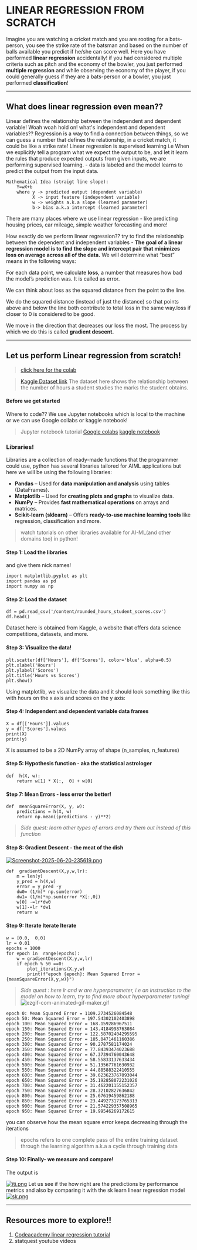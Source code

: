 # LINEAR REGRESSION FROM SCRATCH

Imagine you are watching a cricket match and you are rooting for a bats-person, you see the strike rate of the batsman and based on the number of balls available you predict if he/she can score well. Here you have performed **linear regression** accidentally! if you had considered multiple criteria such as pitch and the economy of the bowler, you just performed **multiple regression** and while observing the economy of the player, if you could generally guess if they are a bats-person or a bowler, you just performed **classification**!

---
## What does linear regression even mean??

Linear defines the relationship between the independent and dependent variable! Woah woah hold on! what's independent and dependent variables?? 
Regression is a way to find a connection between things, so we can guess a number that defines the relationship, in a cricket match, it could be like a strike rate!
Linear regression is supervised learning i.e When we explicitly tell a program what we expect the output to be, and let it learn the rules that produce expected outputs from given inputs, we are performing supervised learning. - data is labeled and the model learns to predict the output from the input data.

    Mathematical Idea (straigt line slope):
	    Y=wX+b
	    where y -> predicted output (dependent variable)
			  X -> input feature (independent variable)
			  w -> weights a.k.a slope (learned parameter)
			  b-> bias a.k.a intercept (learned parameter)
			  
There are many places where we use linear regression - like predicting housing prices, car mileage, simple weather forecasting and more! 

How exactly do we perform linear regression??
try to find the relationship between the dependent and independent variables - **The goal of a linear regression model is to find the slope and intercept pair that minimizes loss on average across all of the data.**
We will determine what “best” means in the following ways:

For each data point, we calculate **loss**, a number that measures how bad the model’s prediction was. It is called as error.

We can think about loss as the squared distance from the point to the line.

We do the squared distance (instead of just the distance) so that points above and below the line both contribute to total loss in the same way.loss if closer to 0 is considered to be good.

We move in the direction that decreases our loss the most. The process by which we do this is called **gradient descent.**

---
## Let us perform Linear regression from scratch!
> [click here for the colab](https://colab.research.google.com/drive/186G42nO5pVLUhPyzDSUpJ2rAn1tRZZsD)

>[Kaggle Dataset link](https://www.kaggle.com/datasets/snmahsa/student-score-suitable-for-linear-regression/code)
The dataset here shows the relationship between the number of hours a student studies the marks the student obtains.
#### Before we get started
Where to code?? We use Jupyter notebooks which is local to the machine or we can use Google collabs or kaggle notebook!
>Jupyter notebook tutorial
>[Google colabs](https://www.youtube.com/watch?v=TqqkZLHoY0o)
>[kaggle notebook](https://www.youtube.com/watch?v=0SiU91aBhdU)

### Libraries!
Libraries are a collection of ready-made functions that the programmer could use, python has several libraries tailored for AIML applications but here we will be using the following libraries:
-   **Pandas** – Used for **data manipulation and analysis** using tables (DataFrames).
-   **Matplotlib** – Used for **creating plots and graphs** to visualize data.
-   **NumPy** – Provides **fast mathematical operations** on arrays and matrices.
-   **Scikit-learn (sklearn)** – Offers **ready-to-use machine learning tools** like regression, classification and more.
> watch tutorials on other libraries available for AI-ML(and other domains too) in python!
#### Step 1: Load the libraries 
and give them nick names!

    import matplotlib.pyplot as plt
    import pandas as pd
    import numpy as np
#### Step 2: Load the dataset
    df = pd.read_csv('/content/rounded_hours_student_scores.csv')
    df.head()
Dataset here is obtained from Kaggle, a website that  offers data science competitions, datasets, and more. 
#### Step 3: Visualize the data!

    plt.scatter(df['Hours'], df['Scores'], color='blue', alpha=0.5)
    plt.xlabel('Hours')
    plt.ylabel('Scores')
    plt.title('Hours vs Scores')
    plt.show()
Using matplotlib, we visualize the data and it should look something like this with hours on the x axis and scores on the y axis:


#### Step 4: Independent and dependent variable data frames

    X = df[['Hours']].values
    y = df['Scores'].values
    print(X)
    print(y)

X is assumed to be a 2D NumPy array of shape (n_samples, n_features)

#### Step 5: Hypothesis function - aka the statistical astrologer

    def  h(X, w):
	    return w[1] * X[:,  0] + w[0]

#### Step 7: Mean Errors - less error the better!

    def  meanSquareError(X, y, w):
	    predictions = h(X, w)
		return np.mean((predictions - y)**2)
> *Side quest: learn other types of errors and try them out instead of this function*
#### Step 8: Gradient Descent - the meat of the dish
[![Screenshot-2025-06-20-235619.png](https://i.postimg.cc/QxYgGzHX/Screenshot-2025-06-20-235619.png)](https://postimg.cc/tYPnF23f)

    def  gradientDescent(X,y,w,lr):
	    m = len(y)
	    y_pred = h(X,w)
	    error = y_pred -y
	    dw0= (1/m)* np.sum(error)
	    dw1= (1/m)*np.sum(error *X[:,0])
	    w[0] -=lr*dw0
	    w[1]-=lr *dw1
	    return w

#### Step 9: Iterate Iterate Iterate

    w = [0.0,  0,0]
    lr = 0.01
    epochs = 1000
    for epoch in  range(epochs):
	    w = gradientDescent(X,y,w,lr)
	    if epoch % 50 ==0:
		    plot_iterations(X,y,w)
		    print(f"epoch {epoch}: Mean Squared Error = {meanSquareError(X,y,w)}")

>*Side quest : here lr and w are hyperparameter, i.e an instruction to the model on how to learn, try to find more about hyperparameter tuning!*
![ezgif-com-animated-gif-maker.gif](https://i.postimg.cc/sxw2XLT6/ezgif-com-animated-gif-maker.gif)

    epoch 0: Mean Squared Error = 1109.2734526084548
    epoch 50: Mean Squared Error = 197.54302102403898
    epoch 100: Mean Squared Error = 168.159286967511
    epoch 150: Mean Squared Error = 143.4184998763084
    epoch 200: Mean Squared Error = 122.58702404295595
    epoch 250: Mean Squared Error = 105.0471461160386
    epoch 300: Mean Squared Error = 90.2787581174024
    epoch 350: Mean Squared Error = 77.84393474023688
    epoch 400: Mean Squared Error = 67.37394760043648
    epoch 450: Mean Squared Error = 58.55833137633434
    epoch 500: Mean Squared Error = 51.13567761630932
    epoch 550: Mean Squared Error = 44.88588322410555
    epoch 600: Mean Squared Error = 39.623623767093044
    epoch 650: Mean Squared Error = 35.192858072231026
    epoch 700: Mean Squared Error = 31.462201155152357
    epoch 750: Mean Squared Error = 28.32102827636842
    epoch 800: Mean Squared Error = 25.67619459862188
    epoch 850: Mean Squared Error = 23.449273173765313
    epoch 900: Mean Squared Error = 21.574229357508965
    epoch 950: Mean Squared Error = 19.99546269172615
you can observe how the mean square error keeps decreasing through the iterations
>epochs refers to one complete pass of the entire training dataset through the learning algorithm a.k.a a cycle through training data
#### Step 10: Finally- we measure and compare!
The output is 


[![iti.png](https://i.postimg.cc/4yC2xskz/iti.png)](https://postimg.cc/ftKfH4bL)
Let us see if the how right are the predictions by performance metrics and also by comparing it with the sk learn linear regression model
[![sk.png](https://i.postimg.cc/CxRXFv9H/sk.png)](https://postimg.cc/w1d02kq7)

---
## Resources more to explore!!
1. [Codeacademy linear regression tutorial](https://www.codecademy.com/enrolled/courses/machine-learning-introduction-with-regression)
2. statquest youtube videos
